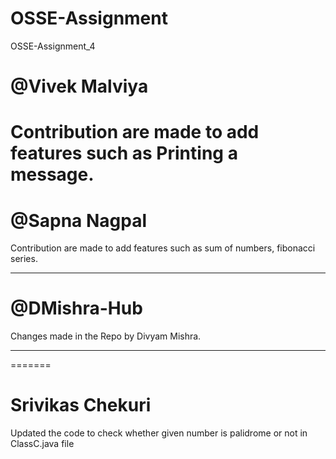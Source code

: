 # OSSE-Assignment
OSSE-Assignment_4
# @Vivek Malviya
Contribution are made to add features such as Printing a message.
=======

# @Sapna Nagpal 
Contribution are made to add features such as sum of numbers, fibonacci series.


-------------------------------------------------------------------------------

# @DMishra-Hub
Changes made in the Repo by Divyam Mishra.

-------------------------------------------------------------------------------
=======
# Srivikas Chekuri
Updated the code to check whether given number is palidrome or not in ClassC.java file

